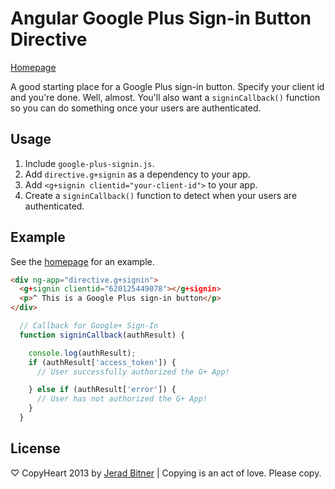 # Angular Google Plus Sign-in Button Directive


[Homepage](http://sirkitree.github.com/angular-directive.g+signin/)


A good starting place for a Google Plus sign-in button. Specify your client id and you're done. Well, almost. You'll also want a `signinCallback()` function so you can do something once your users are authenticated.

## Usage
1. Include `google-plus-signin.js`.
2. Add `directive.g+signin` as a dependency to your app.
3. Add `<g+signin clientid="your-client-id">` to your app.
4. Create a `signinCallback()` function to detect when your users are authenticated.

<!-- uncomment once available
## Bower
Installable via `bower`:

```bash
bower install angular-directive.g+signin
```
-->

## Example
 
See the [homepage](http://sirkitree.github.com/angular-directive.g+signin/) for an example. 

```html
<div ng-app="directive.g+signin">
  <g+signin clientid="620125449078"></g+signin>
  <p>^ This is a Google Plus sign-in button</p>
</div>
```

```javascript
  // Callback for Google+ Sign-In
  function signinCallback(authResult) {

    console.log(authResult);
    if (authResult['access_token']) {
      // User successfully authorized the G+ App!

    } else if (authResult['error']) {
      // User has not authorized the G+ App!
    }
  } 
```


## License
♡ CopyHeart 2013 by [Jerad Bitner](http://jeradbitner.com) | Copying is an act of love. Please copy.
